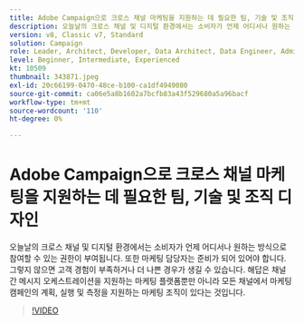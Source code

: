 ```yaml
---
title: Adobe Campaign으로 크로스 채널 마케팅을 지원하는 데 필요한 팀, 기술 및 조직 디자인
description: 오늘날의 크로스 채널 및 디지털 환경에서는 소비자가 언제 어디서나 원하는 방식으로 참여할 수 있는 권한이 부여됩니다.
version: v8, Classic v7, Standard
solution: Campaign
role: Leader, Architect, Developer, Data Architect, Data Engineer, Admin, User
level: Beginner, Intermediate, Experienced
kt: 10509
thumbnail: 343871.jpeg
exl-id: 20c66199-0470-48ce-b100-ca1df4949080
source-git-commit: ca06e5a8b1602a7bcfb83a43f529680a5a96bacf
workflow-type: tm+mt
source-wordcount: '110'
ht-degree: 0%

---
```


# Adobe Campaign으로 크로스 채널 마케팅을 지원하는 데 필요한 팀, 기술 및 조직 디자인

오늘날의 크로스 채널 및 디지털 환경에서는 소비자가 언제 어디서나 원하는 방식으로 참여할 수 있는 권한이 부여됩니다. 또한 마케팅 담당자는 준비가 되어 있어야 합니다. 그렇지 않으면 고객 경험이 부족하거나 더 나쁜 경우가 생길 수 있습니다. 해답은 채널 간 메시지 오케스트레이션을 지원하는 마케팅 플랫폼뿐만 아니라 모든 채널에서 마케팅 캠페인의 계획, 실행 및 측정을 지원하는 마케팅 조직이 있다는 것입니다.

>[!VIDEO](https://video.tv.adobe.com/v/343871/?quality=12&learn=on)
